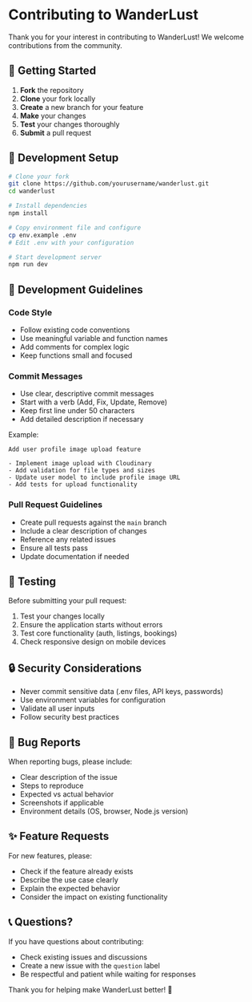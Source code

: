 # Contributing to WanderLust

Thank you for your interest in contributing to WanderLust! We welcome contributions from the community.

## 🚀 Getting Started

1. **Fork** the repository
2. **Clone** your fork locally
3. **Create** a new branch for your feature
4. **Make** your changes
5. **Test** your changes thoroughly
6. **Submit** a pull request

## 🔧 Development Setup

```bash
# Clone your fork
git clone https://github.com/yourusername/wanderlust.git
cd wanderlust

# Install dependencies
npm install

# Copy environment file and configure
cp env.example .env
# Edit .env with your configuration

# Start development server
npm run dev
```

## 📝 Development Guidelines

### Code Style
- Follow existing code conventions
- Use meaningful variable and function names
- Add comments for complex logic
- Keep functions small and focused

### Commit Messages
- Use clear, descriptive commit messages
- Start with a verb (Add, Fix, Update, Remove)
- Keep first line under 50 characters
- Add detailed description if necessary

Example:
```
Add user profile image upload feature

- Implement image upload with Cloudinary
- Add validation for file types and sizes
- Update user model to include profile image URL
- Add tests for upload functionality
```

### Pull Request Guidelines
- Create pull requests against the `main` branch
- Include a clear description of changes
- Reference any related issues
- Ensure all tests pass
- Update documentation if needed

## 🧪 Testing

Before submitting your pull request:

1. Test your changes locally
2. Ensure the application starts without errors
3. Test core functionality (auth, listings, bookings)
4. Check responsive design on mobile devices

## 🔒 Security Considerations

- Never commit sensitive data (.env files, API keys, passwords)
- Use environment variables for configuration
- Validate all user inputs
- Follow security best practices

## 🐛 Bug Reports

When reporting bugs, please include:

- Clear description of the issue
- Steps to reproduce
- Expected vs actual behavior
- Screenshots if applicable
- Environment details (OS, browser, Node.js version)

## ✨ Feature Requests

For new features, please:

- Check if the feature already exists
- Describe the use case clearly
- Explain the expected behavior
- Consider the impact on existing functionality

## 📞 Questions?

If you have questions about contributing:

- Check existing issues and discussions
- Create a new issue with the `question` label
- Be respectful and patient while waiting for responses

Thank you for helping make WanderLust better! 🌟

